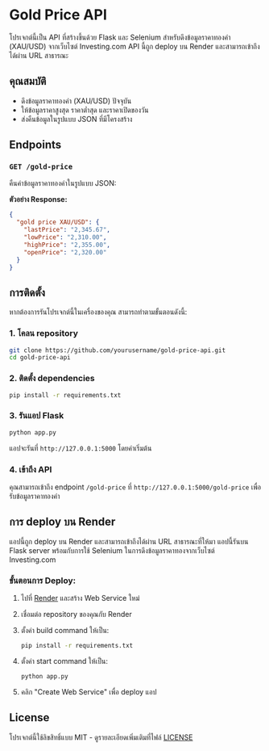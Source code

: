 
# Gold Price API

โปรเจกต์นี้เป็น API ที่สร้างขึ้นด้วย Flask และ Selenium สำหรับดึงข้อมูลราคาทองคำ (XAU/USD) จากเว็บไซต์ Investing.com API นี้ถูก deploy บน Render และสามารถเข้าถึงได้ผ่าน URL สาธารณะ

## คุณสมบัติ

- ดึงข้อมูลราคาทองคำ (XAU/USD) ปัจจุบัน
- ให้ข้อมูลราคาสูงสุด ราคาต่ำสุด และราคาเปิดของวัน
- ส่งคืนข้อมูลในรูปแบบ JSON ที่มีโครงสร้าง

## Endpoints

### `GET /gold-price`

คืนค่าข้อมูลราคาทองคำในรูปแบบ JSON:

**ตัวอย่าง Response:**

```json
{
  "gold price XAU/USD": {
    "lastPrice": "2,345.67",
    "lowPrice": "2,310.00",
    "highPrice": "2,355.00",
    "openPrice": "2,320.00"
  }
}
```

## การติดตั้ง

หากต้องการรันโปรเจกต์นี้ในเครื่องของคุณ สามารถทำตามขั้นตอนดังนี้:

### 1. โคลน repository

```bash
git clone https://github.com/yourusername/gold-price-api.git
cd gold-price-api
```

### 2. ติดตั้ง dependencies

```bash
pip install -r requirements.txt
```

### 3. รันแอป Flask

```bash
python app.py
```

แอปจะรันที่ `http://127.0.0.1:5000` โดยค่าเริ่มต้น

### 4. เข้าถึง API

คุณสามารถเข้าถึง endpoint `/gold-price` ที่ `http://127.0.0.1:5000/gold-price` เพื่อรับข้อมูลราคาทองคำ

## การ deploy บน Render

แอปนี้ถูก deploy บน Render และสามารถเข้าถึงได้ผ่าน URL สาธารณะที่ให้มา แอปนี้รันบน Flask server พร้อมกับการใช้ Selenium ในการดึงข้อมูลราคาทองจากเว็บไซต์ Investing.com

### ขั้นตอนการ Deploy:

1. ไปที่ [Render](https://render.com) และสร้าง Web Service ใหม่
2. เชื่อมต่อ repository ของคุณกับ Render
3. ตั้งค่า build command ให้เป็น:

   ```bash
   pip install -r requirements.txt
   ```

4. ตั้งค่า start command ให้เป็น:

   ```bash
   python app.py
   ```

5. คลิก "Create Web Service" เพื่อ deploy แอป


## License

โปรเจกต์นี้ใช้ลิขสิทธิ์แบบ MIT - ดูรายละเอียดเพิ่มเติมที่ไฟล์ [LICENSE](LICENSE)
